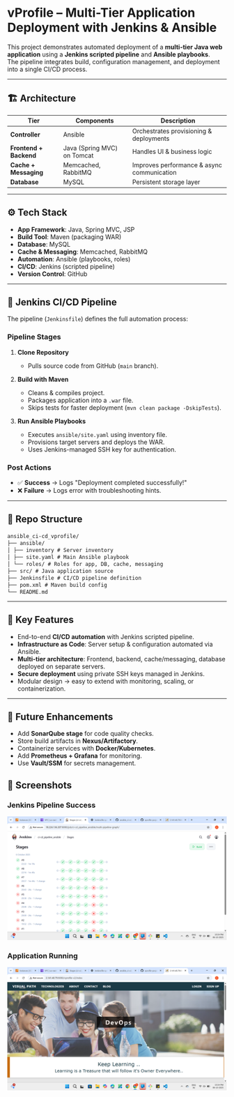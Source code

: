 # vProfile – Multi-Tier Application Deployment with Jenkins & Ansible

This project demonstrates automated deployment of a **multi-tier Java web application** using a **Jenkins scripted pipeline** and **Ansible playbooks**.  
The pipeline integrates build, configuration management, and deployment into a single CI/CD process.

---

## 🏗 Architecture

| Tier | Components | Description |
|------|------------|-------------|
| **Controller** | Ansible | Orchestrates provisioning & deployments |
| **Frontend + Backend** | Java (Spring MVC) on Tomcat | Handles UI & business logic |
| **Cache + Messaging** | Memcached, RabbitMQ | Improves performance & async communication |
| **Database** | MySQL | Persistent storage layer |

---

## ⚙️ Tech Stack

- **App Framework**: Java, Spring MVC, JSP  
- **Build Tool**: Maven (packaging WAR)  
- **Database**: MySQL  
- **Cache & Messaging**: Memcached, RabbitMQ  
- **Automation**: Ansible (playbooks, roles)  
- **CI/CD**: Jenkins (scripted pipeline)  
- **Version Control**: GitHub  

---

## 🚀 Jenkins CI/CD Pipeline

The pipeline (`Jenkinsfile`) defines the full automation process:

### Pipeline Stages
1. **Clone Repository**  
   - Pulls source code from GitHub (`main` branch).  

2. **Build with Maven**  
   - Cleans & compiles project.  
   - Packages application into a `.war` file.  
   - Skips tests for faster deployment (`mvn clean package -DskipTests`).  

3. **Run Ansible Playbooks**  
   - Executes `ansible/site.yaml` using inventory file.  
   - Provisions target servers and deploys the WAR.  
   - Uses Jenkins-managed SSH key for authentication.  

### Post Actions
- ✅ **Success** → Logs "Deployment completed successfully!"  
- ❌ **Failure** → Logs error with troubleshooting hints.  

---

## 📂 Repo Structure

```
ansible_ci-cd_vprofile/
├── ansible/
│ ├── inventory # Server inventory
│ ├── site.yaml # Main Ansible playbook
│ └── roles/ # Roles for app, DB, cache, messaging
├── src/ # Java application source
├── Jenkinsfile # CI/CD pipeline definition
├── pom.xml # Maven build config
└── README.md
```

---

## 🌟 Key Features

- End-to-end **CI/CD automation** with Jenkins scripted pipeline.  
- **Infrastructure as Code**: Server setup & configuration automated via Ansible.  
- **Multi-tier architecture**: Frontend, backend, cache/messaging, database deployed on separate servers.  
- **Secure deployment** using private SSH keys managed in Jenkins.  
- Modular design → easy to extend with monitoring, scaling, or containerization.  

---

## 🔮 Future Enhancements

- Add **SonarQube stage** for code quality checks.  
- Store build artifacts in **Nexus/Artifactory**.  
- Containerize services with **Docker/Kubernetes**.  
- Add **Prometheus + Grafana** for monitoring.  
- Use **Vault/SSM** for secrets management.  

## 📸 Screenshots

### Jenkins Pipeline Success
![Jenkins Pipeline](jenkinspipeline.png)

### Application Running
![App Frontend](app_running.png)

